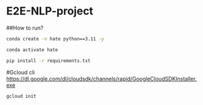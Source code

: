# E2E-NLP-project

##How to run?

```bash
conda create -n hate python==3.11 -y
```

```bash
conda activate hate
```

```bash
pip install -r requirements.txt
```

#Gcloud cli
https://dl.google.com/dl/cloudsdk/channels/rapid/GoogleCloudSDKInstaller.exe

```bash
gcloud init
```